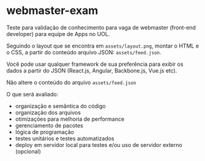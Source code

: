 # webmaster-exam
Teste para validação de conhecimento para vaga de webmaster (front-end developer) para equipe de Apps no UOL.

Seguindo o layout que se encontra em `assets/layout.png`, montar o HTML e o CSS, a partir do conteúdo arquivo JSON: `assets/feed.json`.

Você pode usar qualquer framework de sua preferência para exibir os dados a partir do JSON (React.js, Angular, Backbone.js, Vue.js etc).

Não altere o conteúdo do arquivo `assets/feed.json`

O que será avaliado:
- organização e semântica do código
- organização dos arquivos
- otimizações para melhoria de performance
- gerenciamento de pacotes
- lógica de programação
- testes unitários e testes automatizados
- deploy em servidor local para testes e/ou uso de servidor externo (opcional)